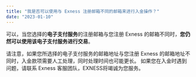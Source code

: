 ```yaml
---
title: "我是否可以使用与 Exness 注册邮箱不同的邮箱来进行入金操作？"
date: "2023-01-10"
---
```


可以，当您选择的**电子支付服务**的注册邮箱与您注册 Exness 的邮箱不同时，**您仍然可以使用该电子支付服务进行交易**。

请注意，如果您所选择的电子支付服务的邮箱地址与您注册 Exness 的邮箱地址不同时，入金款项需要人工处理，同时处理时间也可能更长。 如果您在入金时遇到问题，请联系 Exness 客服团队，EXNESS将竭诚为您服务。
